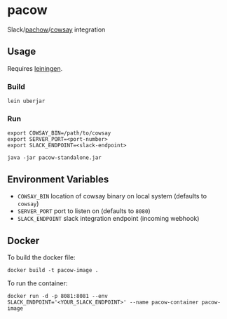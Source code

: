 # pacow

Slack/[pachow](http://pachow.me)/[cowsay](http://en.wikipedia.org/wiki/Cowsay) integration

## Usage

Requires [leiningen](http://leiningen.org/).

### Build
```
lein uberjar
```

### Run
```
export COWSAY_BIN=/path/to/cowsay
export SERVER_PORT=<port-number>
export SLACK_ENDPOINT=<slack-endpoint>

java -jar pacow-standalone.jar
```

## Environment Variables

 * `COWSAY_BIN`               location of cowsay binary on local system (defaults to `cowsay`)
 * `SERVER_PORT`              port to listen on (defaults to `8080`)
 * `SLACK_ENDPOINT`           slack integration endpoint (incoming webhook)

## Docker
To build the docker file:
```
docker build -t pacow-image .
```

To run the container:
```
docker run -d -p 8081:8081 --env SLACK_ENDPOINT='<YOUR_SLACK_ENDPOINT>' --name pacow-container pacow-image
```
